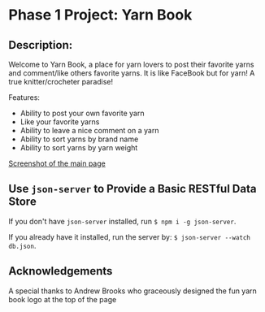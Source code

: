 # Phase 1 Project: Yarn Book

## Description:

Welcome to Yarn Book, a place for yarn lovers to post their favorite yarns
and comment/like others favorite yarns. It is like FaceBook but for yarn! 
A true knitter/crocheter paradise!

Features:
- Ability to post your own favorite yarn
- Like your favorite yarns
- Ability to leave a nice comment on a yarn
- Ability to sort yarns by brand name
- Ability to sort yarns by yarn weight 

[Screenshot of the main page](images/yarncard.png)

## Use `json-server` to Provide a Basic RESTful Data Store

If you don't have `json-server` installed, run `$ npm i -g json-server`.

If you already have it installed, run the server by: `$ json-server --watch db.json`.

## Acknowledgements 

A special thanks to Andrew Brooks who graceously designed the fun yarn book logo at the 
top of the page 
